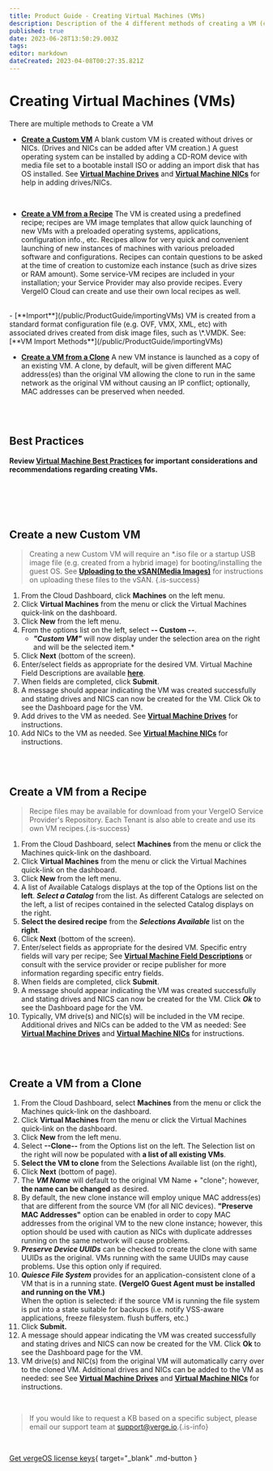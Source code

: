 ```yaml
---
title: Product Guide - Creating Virtual Machines (VMs)
description: Description of the 4 different methods of creating a VM (custom, from recipe, import, clone) ; general instructions for custom, recipe and clone methods
published: true
date: 2023-06-28T13:50:29.003Z
tags: 
editor: markdown
dateCreated: 2023-04-08T00:27:35.821Z
---
```


# Creating Virtual Machines (VMs)

There are multiple methods to Create a VM

-   [**Create a Custom VM**](#create-a-new-custom-vm)
A blank custom VM is created without drives or NICs. (Drives and NICs can be added after VM creation.) A guest operating system can be installed by adding a CD-ROM device with media file set to a bootable install ISO or adding an import disk that has OS installed. See [**Virtual Machine Drives**](/public/ProductGuide/VMdrives) and [**Virtual Machine NICs**](/public/ProductGuide/VMNics) for help in adding drives/NICs.
<br>

-   [**Create a VM from a Recipe**](#create-a-vm-from-a-recipe)
The VM is created using a predefined recipe; recipes are VM image templates that allow quick launching of new VMs with a preloaded operating systems, applications, configuration info., etc. Recipes allow for very quick and convenient launching of new instances of machines with various preloaded software and configurations. Recipes can contain questions to be asked at the time of creation to customize each instance (such as drive sizes or RAM amount). Some service-VM recipes are included in your installation; your Service Provider may also provide recipes. Every VergeIO Cloud can create and use their own local recipes as well.
<br>
-   [**Import**](/public/ProductGuide/importingVMs)
VM is created from a standard format configuration file (e.g. OVF, VMX, XML, etc) with associated drives created from disk image files, such as \*.VMDK. See: [**VM Import Methods**](/public/ProductGuide/importingVMs)
<br>

-   [**Create a VM from a Clone**](#create-a-vm-from-a-clone)
A new VM instance is launched as a copy of an existing VM. A clone, by default, will be given different MAC address(es) than the original VM allowing the clone to run in the same network as the original VM without causing an IP conflict; optionally, MAC addresses can be preserved when needed.

<br>
<br>


## Best Practices

**Review [**Virtual Machine Best Practices**](/public/ProductGuide/VMbestpractices) for important considerations and recommendations regarding creating VMs.**

<br>
<br>

 
<a name="custom"></a>
## Create a new Custom VM

> Creating a new Custom VM will require an *.iso file or a startup USB image file (e.g. created from a hybrid image) for booting/installing the guest OS.  See [**Uploading to the vSAN(Media Images)**](/public/ProductGuide/uploadingtovSAN) for instructions on uploading these files to the vSAN. {.is-success}


1.  From the Cloud Dashboard, click **Machines** on the left menu.
2.  Click **Virtual Machines** from the menu or click the Virtual Machines quick-link on the dashboard.
3.  Click **New** from the left menu.
4.  From the options list on the left, select **\-- Custom --**.
    -   ***"Custom VM"*** will now display under the selection area on the right and will be the selected item.*
5.  Click **Next** (bottom of the screen).
6.  Enter/select fields as appropriate for the desired VM. Virtual Machine Field Descriptions are available [**here**](/public/ProductGuide/VMfielddescriptions).
7.  When fields are completed, click **Submit**.
8.  A message should appear indicating the VM was created successfully and stating drives and NICS can now be created for the VM. Click Ok to see the Dashboard page for the VM.
9.  Add drives to the VM as needed. See [**Virtual Machine Drives**](/public/ProductGuide/VMdrives)  for instructions.
10.  Add NICs to the VM as needed. See [**Virtual Machine NICs**](/public/ProductGuide/VMNics) for instructions.

<br>
<br>

<a name="recipe"></a>
## Create a VM from a Recipe
> Recipe files may be available for download from your VergeIO Service Provider's Repository.  Each Tenant is also able to create and use its own VM recipes.{.is-success}

1.  From the Cloud Dashboard, select **Machines** from the menu or click the Machines quick-link on the dashboard.
2.  Click **Virtual Machines** from the menu or click the Virtual Machines quick-link on the dashboard.
3.  Click **New** from the left menu.
4.  A list of Available Catalogs displays at the top of the Options list on the **left**. ***Select a Catalog*** from the list.  As different Catalogs are selected on the left, a list of recipes contained in the selected Catalog displays on the right.
5.  **Select the desired recipe** from the ***Selections Available*** list on the **right**.
6.  Click **Next** (bottom of the screen).
7.  Enter/select fields as appropriate for the desired VM. Specific entry fields will vary per recipe; See [**Virtual Machine Field Descriptions**](/public/ProductGuide/VMfielddescriptions) or consult with the service provider or recipe publisher for more information regarding specific entry fields. 
8.  When fields are completed, click **Submit**.
9.  A message should appear indicating the VM was created successfully and stating drives and NICS can now be created for the VM. Click ***Ok*** to see the Dashboard page for the VM.
10.  Typically, VM drive(s) and NIC(s) will be included in the VM recipe. Additional drives and NICs can be added to the VM as needed: See [**Virtual Machine Drives**](/public/ProductGuide/VMdrives) and [**Virtual Machine NICs**](/public/ProductGuide/VMNics) for instructions. 

<br>
<br>

<a name="clone"></a>
## Create a VM from a Clone

1.  From the Cloud Dashboard, select **Machines** from the menu or click the Machines quick-link on the dashboard.
2.  Click **Virtual Machines** from the menu or click the Virtual Machines quick-link on the dashboard.
3.  Click **New** from the left menu.
4.  Select **\--Clone--** from the Options list on the left. The Selection list on the right will now be populated with **a list of all existing VMs**.
5.  **Select the VM to clone** from the Selections Available list (on the right),
6.  Click **Next** (bottom of page).
7.  The ***VM Name*** will default to the original VM Name + "clone"; however, **the name can be changed** as desired.
8.  By default, the new clone instance will employ unique MAC address(es) that are different from the source VM (for all NIC devices). **"Preserve MAC Addresses"** option can be enabled in order to copy MAC addresses from the original VM to the new clone instance; however, this option should be used with caution as NICs with duplicate addresses running on the same network will cause problems.
9.  ***Preserve Device UUIDs*** can be checked to create the clone with same UUIDs as the original. VMs running with the same UUIDs may cause problems. Use this option only if required.
10.  ***Quiesce File System*** provides for an application-consistent clone of a VM that is in a running state. **(VergeIO Guest Agent must be installed and running on the VM.)**  
    When the option is selected: if the source VM is running the file system is put into a state suitable for backups (i.e. notify VSS-aware applications, freeze filesystem. flush buffers, etc.)
11.  Click **Submit.**
12.  A message should appear indicating the VM was created successfully and stating drives and NICS can now be created for the VM. Click **Ok** to see the Dashboard page for the VM.
13.  VM drive(s) and NIC(s) from the original VM will automatically carry over to the cloned VM. Additional drives and NICs can be added to the VM as needed: see See [**Virtual Machine Drives**](/public/ProductGuide/VMdrives) and [**Virtual Machine NICs**](/public/ProductGuide/VMNics) for instructions.

<br>   

   > If you would like to request a KB based on a specific subject, please email our support team at <a href="mailto:support@verge.io?subject=KB Request" target="_blank" rel="noopener noreferrer">support@verge.io.</a>{.is-info}



<br>

[Get vergeOS license keys](https://www.verge.io/test-drive){ target="_blank" .md-button }